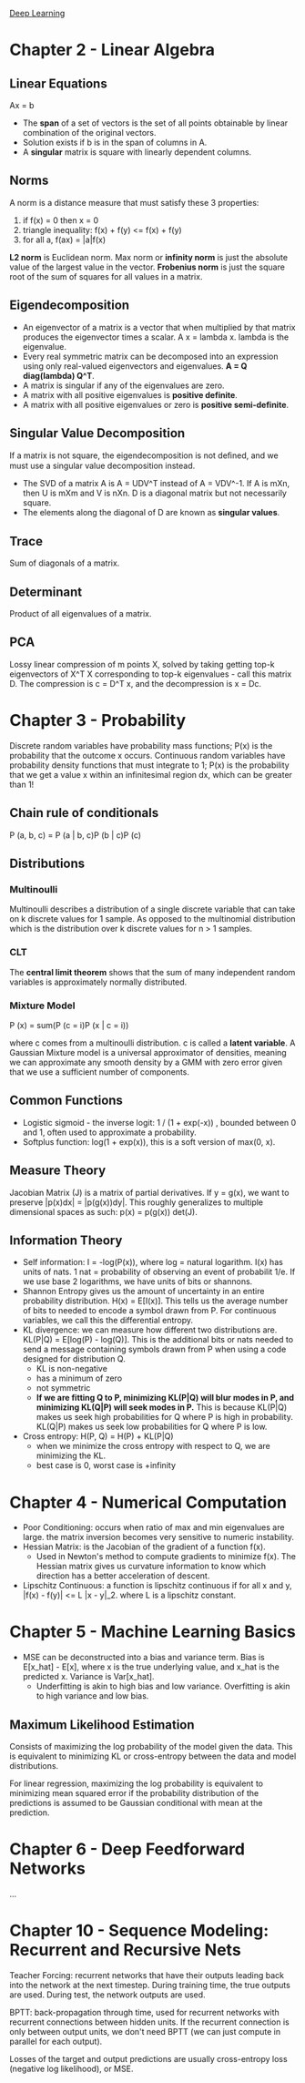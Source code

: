 [Deep Learning](http://www.deeplearningbook.org)

# Chapter 2 - Linear Algebra

## Linear Equations

Ax = b

- The **span** of a set of vectors is the set of all points obtainable by linear combination of the original vectors.
- Solution exists if b is in the span of columns in A.
- A **singular** matrix is square with linearly dependent columns.

## Norms

A norm is a distance measure that must satisfy these 3 properties:

1. if f(x) = 0 then x = 0
2. triangle inequality: f(x) + f(y) <= f(x) + f(y)
3. for all a, f(ax) = |a|f(x)

**L2 norm** is Euclidean norm. Max norm or **infinity norm** is just the absolute value of the largest value in the vector. **Frobenius norm** is just the square root of the sum of squares for all values in a matrix.

## Eigendecomposition

- An eigenvector of a matrix is a vector that when multiplied by that matrix produces the eigenvector times a scalar. A x = lambda x. lambda is the eigenvalue.
- Every real symmetric matrix can be decomposed into an expression using only real-valued eigenvectors and eigenvalues. **A = Q diag(lambda) Q^T**.
- A matrix is singular if any of the eigenvalues are zero.
- A matrix with all positive eigenvalues is **positive definite**.
- A matrix with all positive eigenvalues or zero is **positive semi-definite**.

## Singular Value Decomposition

If a matrix is not square, the eigendecomposition is not deﬁned, and we must use a singular value decomposition instead. 

- The SVD of a matrix A is A = UDV^T instead of A = VDV^-1. If A is mXn, then U is mXm and V is nXn. D is a diagonal matrix but not necessarily square.
- The elements along the diagonal of D are known as **singular values**.


## Trace

Sum of diagonals of a matrix.


## Determinant

Product of all eigenvalues of a matrix.

## PCA

Lossy linear compression of m points X, solved by taking getting top-k eigenvectors of X^T X corresponding to top-k eigenvalues - call this matrix D. The compression is c = D^T x, and the decompression is x = Dc.

# Chapter 3 - Probability

Discrete random variables have probability mass functions; P(x) is the probability that the outcome x occurs. Continuous random variables have probability density functions that must integrate to 1; P(x) is the probability that we get a value x within an infinitesimal region dx, which can be greater than 1!

## Chain rule of conditionals

P (a, b, c) = P (a | b, c)P (b | c)P (c)


## Distributions

### Multinoulli

Multinoulli describes a distribution of a single discrete variable that can take on k discrete values for 1 sample. As opposed to the multinomial distribution which is the distribution over k discrete values for n > 1 samples.

### CLT

The **central limit theorem** shows that the sum of many independent random variables is approximately normally distributed.

### Mixture Model

P (x) = sum(P (c = i)P (x | c = i))

where c comes from a multinoulli distribution. c is called a **latent variable**. A Gaussian Mixture model is a universal approximator of densities, meaning we can approximate any smooth density by a GMM with zero error given that we use a sufficient number of components.

## Common Functions

- Logistic sigmoid - the inverse logit: 1 / (1 + exp(-x)) , bounded between 0 and 1, often used to approximate a probability.
- Softplus function: log(1 + exp(x)), this is a soft version of max(0, x).

## Measure Theory

Jacobian Matrix (J) is a matrix of partial derivatives. If y = g(x), we want to preserve |p(x)dx| = |p(g(x))dy|. This roughly generalizes to multiple dimensional spaces as such: p(x) = p(g(x)) det(J). 


## Information Theory

- Self information: I = -log(P(x)), where log = natural logarithm. I(x) has units of nats. 1 nat = probability of observing an event of probabilit 1/e. If we use base 2 logarithms, we have units of bits or shannons.
- Shannon Entropy gives us the amount of uncertainty in an entire probability distribution. H(x) = E[I(x)]. This tells us the average number of bits to needed to encode a symbol drawn from P. For continuous variables, we call this the differential entropy.
- KL divergence: we can measure how different two distributions are. KL(P|Q) = E[log(P) - log(Q)]. This is the additional bits or nats needed to send a message containing symbols drawn from P when using a code designed for distribution Q.
    - KL is non-negative
    - has a minimum of zero
    - not symmetric
    - **If we are fitting Q to P, minimizing KL(P|Q) will blur modes in P, and minimizing KL(Q|P) will seek modes in P.** This is because KL(P|Q) makes us seek high probabilities for Q where P is high in probability. KL(Q|P) makes us seek low probabilities for Q where P is low.
- Cross entropy: H(P, Q) = H(P) + KL(P|Q)
    - when we minimize the cross entropy with respect to Q, we are minimizing the KL.
    - best case is 0, worst case is +infinity


# Chapter 4 - Numerical Computation

- Poor Conditioning: occurs when ratio of max and min eigenvalues are large. the matrix inversion becomes very sensitive to numeric instability.
- Hessian Matrix: is the Jacobian of the gradient of a function f(x).
    - Used in Newton's method to compute gradients to minimize f(x). The Hessian matrix gives us curvature information to know which direction has a better acceleration of descent.
- Lipschitz Continuous: a function is lipschitz continuous if for all x and y, |f(x) - f(y)| <= L |x - y|\_2. where L is a lipschitz constant.


# Chapter 5 - Machine Learning Basics


- MSE can be deconstructed into a bias and variance term. Bias is E[x_hat] - E[x], where x is the true underlying value, and x_hat is the predicted x. Variance is Var[x_hat].
    - Underfitting is akin to high bias and low variance. Overfitting is akin to high variance and low bias.

## Maximum Likelihood Estimation

Consists of maximizing the log probability of the model given the data. This is equivalent to minimizing KL or cross-entropy between the data and model distributions.

For linear regression, maximizing the log probability is equivalent to minimizing mean squared error if the probability distribution of the predictions is assumed to be Gaussian conditional with mean at the prediction.


# Chapter 6 - Deep Feedforward Networks

...


# Chapter 10 - Sequence Modeling: Recurrent and Recursive Nets

Teacher Forcing: recurrent networks that have their outputs leading back into the network at the next timestep. During training time, the true outputs are used. During test, the network outputs are used.

BPTT: back-propagation through time, used for recurrent networks with recurrent connections between hidden units. If the recurrent connection is only between output units, we don't need BPTT (we can just compute in parallel for each output).

Losses of the target and output predictions are usually cross-entropy loss (negative log likelihood), or MSE.



